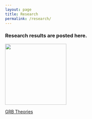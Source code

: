 ```yaml
---
layout: page
title: Research
permalink: /research/
---
```


### Research results are posted here.

<p>
<img src="mtbk24/bn080916009/images/sbpl_-01-_L__ParamDistribution.pdf
" style="width: 200px;"/>
 <em> </em>
</p>

[GRB Theories](https://github.com/mtbk24/mtbk24.github.io/blob/master/notes/Chapter_Theories_of_GRBs.pdf)
